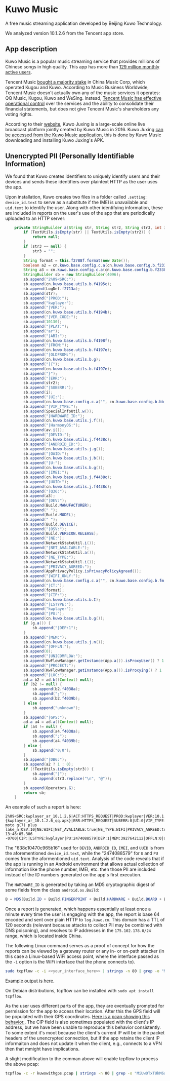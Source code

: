Kuwo Music
============

A free music streaming application developed by Beijing Kuwo Technology.

We analyzed version 10.1.2.6 from the Tencent app store.


App description
------------

Kuwo Music is a popular music streaming service that provides millions of
Chinese songs in high quality.  This app has more than [129 million monthly
active users](https://musicinfo.io/streaming-services/).

Tencent Music [bought a majority
stake](https://www.techinasia.com/chinas-massive-music-streaming-industry-differs-spotify)
in China Music Corp, which operated Kugou and Kuwo. According to Music Business
Worldwide, Tencent Music doesn't actually own any of the music services it
operates: QQ Music, Kugou, Kuwo and WeSing. Instead, [Tencent Music has
effective operational
control](https://www.musicbusinessworldwide.com/tencent-music-isnt-actually-a-chinese-company-why-should-the-global-music-business-care/)
over the services and the ability to consolidate their financial statements,
but does not give Tencent Music's shareholders any voting rights.

According to their [website](https://jx.kuwo.cn/ether/jx_about_us.html), Kuwo Juxing is a large-scale online live broadcast platform jointly created by Kuwo Music in 2016. Kuwo Juxing [can be accessed from the Kuwo Music application](https://inf.news/en/tech/fac70513758ead527409a48dae7cd778.html), this is done by Kuwo Music downloading and installing Kuwo Juxing's APK.

Unencrypted PII (Personally Identifiable Information)
------------

We found that Kuwo creates identifiers to uniquely identify users and their
devices and sends these identifiers over plaintext HTTP as the user uses the
app.

Upon installation, Kuwo creates two files in a folder called `.setting`:
`device_id.text` to serve as a substitute if the IMEI is unavailable and
`uid.text` to identify the user.  Along with other identifying information, these are included in reports on the user's use of the app that are periodically uploaded to an HTTP server:

~~~java
    private StringBuilder a(String str, String str2, String str3, int i) {
        if (TextUtils.isEmpty(str) || TextUtils.isEmpty(str2)) {
            return null;
        }
        if (str3 == null) {
            str3 = "";
        }
        String format = this.f2788f.format(new Date());
        boolean a2 = cn.kuwo.base.config.c.a(cn.kuwo.base.config.b.f2335d, cn.kuwo.base.config.b.bY, false);
        String a3 = cn.kuwo.base.config.c.a(cn.kuwo.base.config.b.f2338f, cn.kuwo.base.config.b.sI, cn.kuwo.base.config.b.sJ);
        StringBuilder sb = new StringBuilder(4096);
        sb.append("2%09<SRC:");
        sb.append(cn.kuwo.base.utils.b.f4195c);
        sb.append(LogDef.f2713a);
        sb.append(str);
        sb.append("|PROD:");
        sb.append("kwplayer");
        sb.append("|VER:");
        sb.append(cn.kuwo.base.utils.b.f4194b);
        sb.append("|VER_CODE:");
        sb.append(10130);
        sb.append("|PLAT:");
        sb.append("ar");
        sb.append("|ABI:");
        sb.append(cn.kuwo.base.utils.b.f4198f);
        sb.append("|FROM:");
        sb.append(cn.kuwo.base.utils.b.f4197e);
        sb.append("|OLDFROM:");
        sb.append(cn.kuwo.base.utils.b.g);
        sb.append("|{");
        sb.append(cn.kuwo.base.utils.b.f4197e);
        sb.append("}");
        sb.append("|ERR:");
        sb.append(str2);
        sb.append("|SUBERR:");
        sb.append(i);
        sb.append("|UI:");
        sb.append(cn.kuwo.base.config.c.a("", cn.kuwo.base.config.b.bb, "0"));
        sb.append("|VIP_TYPE:");
        sb.append(SpecialInfoUtil.w());
        sb.append("|HARDWARE_ID:");
        sb.append(cn.kuwo.base.utils.j.f());
        sb.append("|HarmonyOS:");
        sb.append(av.i());
        sb.append("|DEVID:");
        sb.append(cn.kuwo.base.utils.j.f4438c);
        sb.append("|ANDROID_ID:");
        sb.append(cn.kuwo.base.utils.j.g());
        sb.append("|OAID:");
        sb.append(cn.kuwo.base.utils.j.b());
        sb.append("|U:");
        sb.append(cn.kuwo.base.utils.b.g());
        sb.append("|IMEI:");
        sb.append(cn.kuwo.base.utils.j.f4438c);
        sb.append("|UUID:");
        sb.append(cn.kuwo.base.utils.j.f4438c);
        sb.append("|Q36:");
        sb.append(a3);
        sb.append("|DEV:");
        sb.append(Build.MANUFACTURER);
        sb.append(" ");
        sb.append(Build.MODEL);
        sb.append(" ");
        sb.append(Build.DEVICE);
        sb.append("|OSV:");
        sb.append(Build.VERSION.RELEASE);
        sb.append("|NE:");
        sb.append(NetworkStateUtil.i());
        sb.append("|NET_AVALIABLE:");
        sb.append(NetworkStateUtil.a());
        sb.append("|NE_TYPE:");
        sb.append(NetworkStateUtil.i());
        sb.append("|PRIVACY_AGREED:");
        sb.append(AppPrivacyPolicy.isPrivacyPolicyAgreed());
        sb.append("|WIFI_ONLY:");
        sb.append(cn.kuwo.base.config.c.a("", cn.kuwo.base.config.b.fm, false));
        sb.append("|CT:");
        sb.append(format);
        sb.append("|CIP:");
        sb.append(cn.kuwo.base.utils.b.I);
        sb.append("|LSTYPE:");
        sb.append("kwplayer");
        sb.append("|PU:");
        sb.append(cn.kuwo.base.utils.b.g());
        if (g.a()) {
            sb.append("|DEP:1");
        }
        sb.append("|MEM:");
        sb.append(cn.kuwo.base.utils.j.n());
        sb.append("|OFFLN:");
        sb.append(0);
        sb.append("|UNICOMFLOW:");
        sb.append(KwFlowManager.getInstance(App.a()).isProxyUser() ? 1 : 0);
        sb.append("|PROJECT:");
        sb.append(KwFlowManager.getInstance(App.a()).isProxying() ? 1 : 0);
        sb.append("|LOC:");
        ad.a b2 = ad.b((Context) null);
        if (b2 != null) {
            sb.append(b2.f4038a);
            sb.append(";");
            sb.append(b2.f4039b);
        } else {
            sb.append("unknown");
        }
        sb.append("|GPS:");
        ad.a a4 = ad.a((Context) null);
        if (a4 != null) {
            sb.append(a4.f4038a);
            sb.append(";");
            sb.append(a4.f4039b);
        } else {
            sb.append("0;0");
        }
        sb.append("|DBG:");
        sb.append(a2 ? 1 : 0);
        if (!TextUtils.isEmpty(str3)) {
            sb.append("|");
            sb.append(str3.replace("\n", "@"));
        }
        sb.append(Operators.G);
        return sb;
    }
~~~

An example of such a report is here:

~~~
2%09<SRC:kwplayer_ar_10.1.2.6|ACT:HTTPS_REQUEST|PROD:kwplayer|VER:10.1.2.6|VER_CODE:10126|PLAT:ar|ABI:armeabi|FROM:kwplayer_ar_10.1.2.6_qq.apk|OLDFROM:kwplayer_ar_10.1.2.6_qq.apk|{kwplayer_ar_10.1.2.6_qq.apk}|ERR:HTTPS_REQUEST|SUBERR:0|UI:0|VIP_TYPE:0|HARDWARE_ID:89f0fc7642df85b31bcb0d21602af669|HarmonyOS:false|DEVID:638c10470c965b16|ANDROID_ID:638c10470c965b16|OAID:|U:2474088579|IMEI:638c10470c965b16|UUID:638c10470c965b16|Q36:f785081a374970bf718ea19810001cf16503|DEV:motorola moto g(7) plus lake_n|OSV:10|NE:WIFI|NET_AVALIABLE:true|NE_TYPE:WIFI|PRIVACY_AGREED:true|WIFI_ONLY:false|CT:2022/06/01 13:46:05.306 -0700|CIP:|LSTYPE:kwplayer|PU:2474088579|DEP:1|MEM:3927642112|OFFLN:0|UNICOMFLOW:0|PROJECT:0|LOC:unknown|GPS:0;0|DBG:0|HTTPS_RESULT:false>
~~~

The "638c10470c965b16" used for `DEVID`, `ANDROID_ID`, `IMEI`, and `UUID` is
from the aforementioned `device_id.text`, while the "2474088579" for `U` and
`PU` comes from the aformentioned `uid.text`.  Analysis of the code reveals
that if the app is running in an Android environment that allows actual
collection of information like the phone number, IMEI, etc. then those PII are
included instead of the ID numbers generated on the app's first execution.

The `HARDWARE_ID` is generated by taking an MD5 cryptographic digest of some fields from the class `android.os.Build`:

~~~java
B = MD5(Build.ID + Build.FINGERPRINT + Build.HARDWARE + Build.BOARD + Build.BRAND + Build.DEVICE + Build.HOST + Build.MANUFACTURER + Build.MODEL + Build.DISPLAY + Build.PRODUCT + Build.TAGS + Build.TYPE + Build.USER);
~~~

Once a report is generated, which happens essentially at least once a minute
every time the user is engaging with the app, the report is base 64 encoded and
sent over plain HTTP to `log.kuwo.cn`.  This domain has a TTL of 120 seconds
(relevant because attacks to collect PII may be combined with DNS poisoning),
and resolves to IP addresses in the `175.102.178.0/24` range, which is located
inside China.

The following Linux command serves as a proof of concept for how the reports
can be viewed by a gateway router or any in- or on-path attacker (in this case
a Linux-based WiFi access point, where the interface passed as the `-i` option is the WiFi interface that the phone connects to).

```bash
sudo tcpflow -c -i <<your_interface_here>> | strings -n 80 | grep -o "MiUwOTxTUkM6a3dw.*==" | while read line; do echo ""; echo -n "------------"; date | tr -d '\n'; echo "------------"; echo $line | base64 -d -; done | tee kuwo.txt
```

[Example output is here.](kuwo.txt)

On Debian distributions, tcpflow can be installed with `sudo apt install
tcpflow`.

As the user uses different parts of the app, they are eventually prompted for
permission for the app to access their location.  After this the GPS field will
be populated with their GPS coordinates.  [Here is a pcap showing this
behavior.](kuwowithgps.pcap).  The CIP field is also sometimes populated with
the client's IP address, but we have been unable to reproduce this behavior
consistently.  To some extent it's moot because the client's current IP will be
in the packet headers of the unencrypted connection, but if the app retains the
client IP informaiton and does not update it when the client, e.g., connects to
a VPN then that mmight have implications.

A slight modification to the comman above will enable tcpflow to process the above pcap:

```bash
tcpflow -c -r kuwowithgps.pcap | strings -n 80 | grep -o "MiUwOTxTUkM6a3dw.*==" | while read line; do echo ""; echo -n "------------"; date | tr -d '\n'; echo "------------"; echo $line | base64 -d -; done | tee kuwo.txt
```

